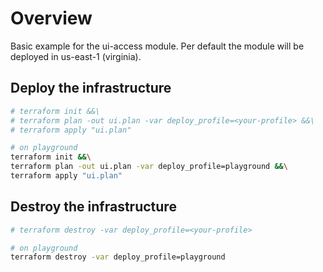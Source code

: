 # Overview

Basic example for the ui-access module.
Per default the module will be deployed in us-east-1 (virginia).

## Deploy the infrastructure

```bash
# terraform init &&\
# terraform plan -out ui.plan -var deploy_profile=<your-profile> &&\
# terraform apply "ui.plan"

# on playground
terraform init &&\
terraform plan -out ui.plan -var deploy_profile=playground &&\
terraform apply "ui.plan"
```

## Destroy the infrastructure

```bash
# terraform destroy -var deploy_profile=<your-profile>

# on playground
terraform destroy -var deploy_profile=playground
```